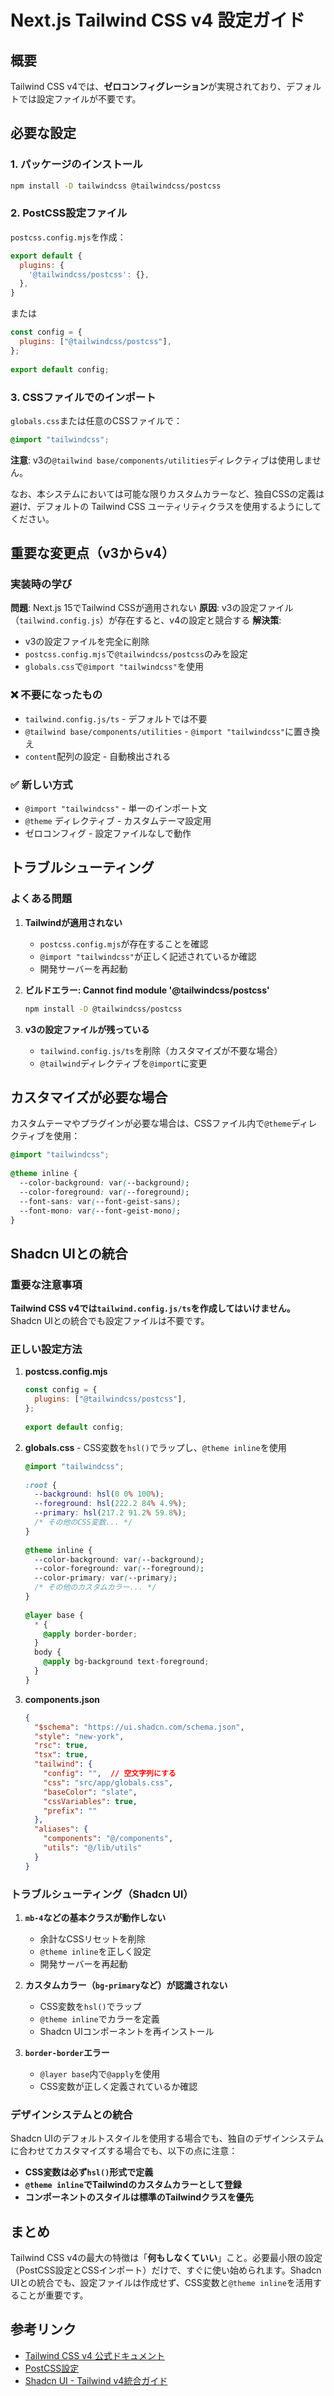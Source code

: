 # Next.js Tailwind CSS v4 設定ガイド
 
## 概要
 
Tailwind CSS v4では、**ゼロコンフィグレーション**が実現されており、デフォルトでは設定ファイルが不要です。
 
## 必要な設定
 
### 1. パッケージのインストール
 
```bash
npm install -D tailwindcss @tailwindcss/postcss
```
 
### 2. PostCSS設定ファイル
 
`postcss.config.mjs`を作成：
 
```javascript
export default {
  plugins: {
    '@tailwindcss/postcss': {},
  },
}
```
 
または
 
```javascript
const config = {
  plugins: ["@tailwindcss/postcss"],
};
 
export default config;
```
 
### 3. CSSファイルでのインポート
 
`globals.css`または任意のCSSファイルで：
 
```css
@import "tailwindcss";
```
 
**注意**: v3の`@tailwind base/components/utilities`ディレクティブは使用しません。
 
なお、本システムにおいては可能な限りカスタムカラーなど、独自CSSの定義は避け、デフォルトの Tailwind CSS ユーティリティクラスを使用するようにしてください。
 
## 重要な変更点（v3からv4）
 
### 実装時の学び
**問題**: Next.js 15でTailwind CSSが適用されない
**原因**: v3の設定ファイル（`tailwind.config.js`）が存在すると、v4の設定と競合する
**解決策**:
- v3の設定ファイルを完全に削除
- `postcss.config.mjs`で`@tailwindcss/postcss`のみを設定
- `globals.css`で`@import "tailwindcss"`を使用
 
### ❌ 不要になったもの
 
- `tailwind.config.js/ts` - デフォルトでは不要
- `@tailwind base/components/utilities` - `@import "tailwindcss"`に置き換え
- `content`配列の設定 - 自動検出される
 
### ✅ 新しい方式
 
- `@import "tailwindcss"` - 単一のインポート文
- `@theme` ディレクティブ - カスタムテーマ設定用
- ゼロコンフィグ - 設定ファイルなしで動作
 
## トラブルシューティング
 
### よくある問題
 
1. **Tailwindが適用されない**
   - `postcss.config.mjs`が存在することを確認
   - `@import "tailwindcss"`が正しく記述されているか確認
   - 開発サーバーを再起動
 
2. **ビルドエラー: Cannot find module '@tailwindcss/postcss'**
   ```bash
   npm install -D @tailwindcss/postcss
   ```
 
3. **v3の設定ファイルが残っている**
   - `tailwind.config.js/ts`を削除（カスタマイズが不要な場合）
   - `@tailwind`ディレクティブを`@import`に変更
 
## カスタマイズが必要な場合
 
カスタムテーマやプラグインが必要な場合は、CSSファイル内で`@theme`ディレクティブを使用：
 
```css
@import "tailwindcss";
 
@theme inline {
  --color-background: var(--background);
  --color-foreground: var(--foreground);
  --font-sans: var(--font-geist-sans);
  --font-mono: var(--font-geist-mono);
}
```
 
## Shadcn UIとの統合
 
### 重要な注意事項
 
**Tailwind CSS v4では`tailwind.config.js/ts`を作成してはいけません。** Shadcn UIとの統合でも設定ファイルは不要です。
 
### 正しい設定方法
 
1. **postcss.config.mjs**
   ```javascript
   const config = {
     plugins: ["@tailwindcss/postcss"],
   };
 
   export default config;
   ```
 
2. **globals.css** - CSS変数を`hsl()`でラップし、`@theme inline`を使用
   ```css
   @import "tailwindcss";
 
   :root {
     --background: hsl(0 0% 100%);
     --foreground: hsl(222.2 84% 4.9%);
     --primary: hsl(217.2 91.2% 59.8%);
     /* その他のCSS変数... */
   }
 
   @theme inline {
     --color-background: var(--background);
     --color-foreground: var(--foreground);
     --color-primary: var(--primary);
     /* その他のカスタムカラー... */
   }
 
   @layer base {
     * {
       @apply border-border;
     }
     body {
       @apply bg-background text-foreground;
     }
   }
   ```
 
3. **components.json**
   ```json
   {
     "$schema": "https://ui.shadcn.com/schema.json",
     "style": "new-york",
     "rsc": true,
     "tsx": true,
     "tailwind": {
       "config": "",  // 空文字列にする
       "css": "src/app/globals.css",
       "baseColor": "slate",
       "cssVariables": true,
       "prefix": ""
     },
     "aliases": {
       "components": "@/components",
       "utils": "@/lib/utils"
     }
   }
   ```
 
### トラブルシューティング（Shadcn UI）
 
1. **`mb-4`などの基本クラスが動作しない**
   - 余計なCSSリセットを削除
   - `@theme inline`を正しく設定
   - 開発サーバーを再起動
 
2. **カスタムカラー（`bg-primary`など）が認識されない**
   - CSS変数を`hsl()`でラップ
   - `@theme inline`でカラーを定義
   - Shadcn UIコンポーネントを再インストール
 
3. **`border-border`エラー**
   - `@layer base`内で`@apply`を使用
   - CSS変数が正しく定義されているか確認
 
### デザインシステムとの統合
 
Shadcn UIのデフォルトスタイルを使用する場合でも、独自のデザインシステムに合わせてカスタマイズする場合でも、以下の点に注意：
 
- **CSS変数は必ず`hsl()`形式で定義**
- **`@theme inline`でTailwindのカスタムカラーとして登録**
- **コンポーネントのスタイルは標準のTailwindクラスを優先**
 
## まとめ
 
Tailwind CSS v4の最大の特徴は「**何もしなくていい**」こと。必要最小限の設定（PostCSS設定とCSSインポート）だけで、すぐに使い始められます。Shadcn UIとの統合でも、設定ファイルは作成せず、CSS変数と`@theme inline`を活用することが重要です。
 
## 参考リンク
 
- [Tailwind CSS v4 公式ドキュメント](https://tailwindcss.com/docs/v4)
- [PostCSS設定](https://tailwindcss.com/docs/v4/getting-started#configuring-postcss)
- [Shadcn UI - Tailwind v4統合ガイド](https://ui.shadcn.com/docs/tailwind-v4)
